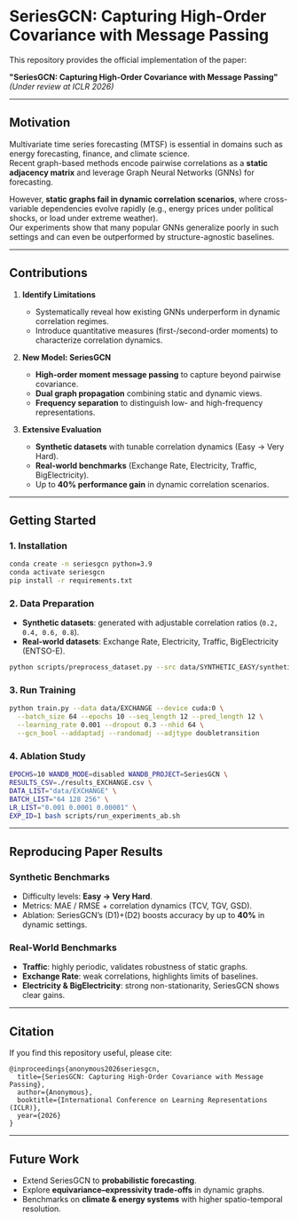 
# SeriesGCN: Capturing High-Order Covariance with Message Passing

This repository provides the official implementation of the paper:

**"SeriesGCN: Capturing High-Order Covariance with Message Passing"**  
*(Under review at ICLR 2026)*

---

## Motivation

Multivariate time series forecasting (MTSF) is essential in domains such as energy forecasting, finance, and climate science.  
Recent graph-based methods encode pairwise correlations as a **static adjacency matrix** and leverage Graph Neural Networks (GNNs) for forecasting.  

However, **static graphs fail in dynamic correlation scenarios**, where cross-variable dependencies evolve rapidly (e.g., energy prices under political shocks, or load under extreme weather).  
Our experiments show that many popular GNNs generalize poorly in such settings and can even be outperformed by structure-agnostic baselines.

---

## Contributions

1. **Identify Limitations**  
   - Systematically reveal how existing GNNs underperform in dynamic correlation regimes.  
   - Introduce quantitative measures (first-/second-order moments) to characterize correlation dynamics.

2. **New Model: SeriesGCN**  
   - **High-order moment message passing** to capture beyond pairwise covariance.  
   - **Dual graph propagation** combining static and dynamic views.  
   - **Frequency separation** to distinguish low- and high-frequency representations.  

3. **Extensive Evaluation**  
   - **Synthetic datasets** with tunable correlation dynamics (Easy → Very Hard).  
   - **Real-world benchmarks** (Exchange Rate, Electricity, Traffic, BigElectricity).  
   - Up to **40% performance gain** in dynamic correlation scenarios.


---

## Getting Started

### 1. Installation
```bash
conda create -n seriesgcn python=3.9
conda activate seriesgcn
pip install -r requirements.txt
````

### 2. Data Preparation

* **Synthetic datasets**: generated with adjustable correlation ratios (`0.2, 0.4, 0.6, 0.8`).
* **Real-world datasets**: Exchange Rate, Electricity, Traffic, BigElectricity (ENTSO-E).

```bash
python scripts/preprocess_dataset.py --src data/SYNTHETIC_EASY/synthetic.csv
```

### 3. Run Training

```bash
python train.py --data data/EXCHANGE --device cuda:0 \
  --batch_size 64 --epochs 10 --seq_length 12 --pred_length 12 \
  --learning_rate 0.001 --dropout 0.3 --nhid 64 \
  --gcn_bool --addaptadj --randomadj --adjtype doubletransition
```

### 4. Ablation Study

```bash
EPOCHS=10 WANDB_MODE=disabled WANDB_PROJECT=SeriesGCN \
RESULTS_CSV=./results_EXCHANGE.csv \
DATA_LIST="data/EXCHANGE" \
BATCH_LIST="64 128 256" \
LR_LIST="0.001 0.0001 0.00001" \
EXP_ID=1 bash scripts/run_experiments_ab.sh
```

---

## Reproducing Paper Results

### Synthetic Benchmarks

* Difficulty levels: **Easy → Very Hard**.
* Metrics: MAE / RMSE + correlation dynamics (TCV, TGV, GSD).
* Ablation: SeriesGCN’s (D1)+(D2) boosts accuracy by up to **40%** in dynamic settings.

### Real-World Benchmarks

* **Traffic**: highly periodic, validates robustness of static graphs.
* **Exchange Rate**: weak correlations, highlights limits of baselines.
* **Electricity & BigElectricity**: strong non-stationarity, SeriesGCN shows clear gains.

---

## Citation

If you find this repository useful, please cite:

```
@inproceedings{anonymous2026seriesgcn,
  title={SeriesGCN: Capturing High-Order Covariance with Message Passing},
  author={Anonymous},
  booktitle={International Conference on Learning Representations (ICLR)},
  year={2026}
}
```

---

## Future Work

* Extend SeriesGCN to **probabilistic forecasting**.
* Explore **equivariance–expressivity trade-offs** in dynamic graphs.
* Benchmarks on **climate & energy systems** with higher spatio-temporal resolution.

